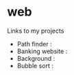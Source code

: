 # web

Links to my projects

<ul>
<li>Path finder : <a href="https://keval9shah.github.io/web/pathfinder/pathFinder.html"></a></li>
<li>Banking website : <a href="https://keval9shah.000webhostapp.com"></a></li>
<li>Background : <a href="https://keval9shah.github.io/web/Background/background.html"></a></li>
<li>Bubble sort : <a href="https://keval9shah.github.io/web/bubbleSort/bubbleSort.html"></a></li>
</ul>
